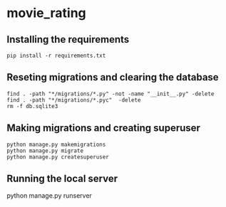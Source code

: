 # movie_rating
## Installing the requirements
```shell
pip install -r requirements.txt
```

## Reseting migrations and clearing the database
```shell
find . -path "*/migrations/*.py" -not -name "__init__.py" -delete
find . -path "*/migrations/*.pyc"  -delete
rm -f db.sqlite3
```

## Making migrations and creating superuser
```shell
python manage.py makemigrations
python manage.py migrate
python manage.py createsuperuser
```

## Running the local server
python manage.py runserver
